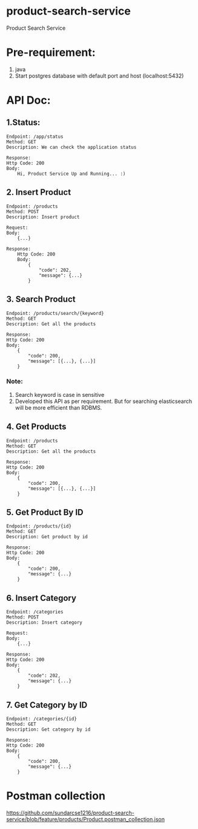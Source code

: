 # product-search-service
Product Search Service

# Pre-requirement:
1. java
2. Start postgres database with default port and host (localhost:5432)

# API Doc:


## 1.Status: 
    Endpoint: /app/status
    Method: GET
    Description: We can check the application status
    
    Response:
    Http Code: 200
    Body:
        Hi, Product Service Up and Running... :)


## 2. Insert Product
    Endpoint: /products
    Method: POST
    Description: Insert product
    
    Request:
    Body:
        {...}
    
    Response:
        Http Code: 200
        Body:
            {
                "code": 202,
                "message": {...}
            }


## 3. Search Product

    Endpoint: /products/search/{keyword}
    Method: GET
    Description: Get all the products
    
    Response:
    Http Code: 200
    Body:
        {
            "code": 200,
            "message": [{...}, {...}]
        }
### Note:
1. Search keyword is case in sensitive
2. Developed this API as per requirement. But for searching elasticsearch will be more efficient than RDBMS.


## 4. Get Products
    Endpoint: /products
    Method: GET
    Description: Get all the products
    
    Response:
    Http Code: 200
    Body:
        {
            "code": 200,
            "message": [{...}, {...}]
        }


## 5. Get Product By ID
    Endpoint: /products/{id}
    Method: GET
    Description: Get product by id

    Response:
    Http Code: 200
    Body:
        {
            "code": 200,
            "message": {...}
        }


## 6. Insert Category
    Endpoint: /categories
    Method: POST
    Description: Insert category
    
    Request:
    Body:
        {...}
    
    Response:
    Http Code: 200
    Body:
        {
            "code": 202,
            "message": {...}
        }


## 7. Get Category by ID
    Endpoint: /categories/{id}
    Method: GET
    Description: Get category by id
    
    Response:
    Http Code: 200
    Body:
        {
            "code": 200,
            "message": {...}
        }

# Postman collection
https://github.com/sundarcse1216/product-search-service/blob/feature/products/Product.postman_collection.json


